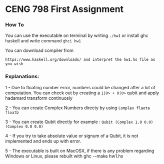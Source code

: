 # CENG 798 First Assignment

### How To

You can use the executable on terminal by writing ```./hw1``` or install ghc haskell and write command ```ghci hw1```

You can download compiler from 

```https://www.haskell.org/downloads/ and interpret the hw1.hs file as you wish```


### Explanations:

1 - Due to floating number error, numbers could be changed after a lot of computation. You can check out by creating a ```1|0> + 0|0>``` qubit and apply hadamard transform continuosly

2 - You can create Complex Numbers directy by using ```Complex flaota floatb```

3 - You can create Qubit directly for example : ```Qubit (Complex 1.0 0.0) (Complex 0.0 0.0)```

4 - If you try to take absolute value or signum of a Qubit, it is not implemented and ends up with error.

5 - The executable is built on MacOSX, if there is any problem regarding Windows or Linux, please rebuilt with ghc --make hw1.hs

